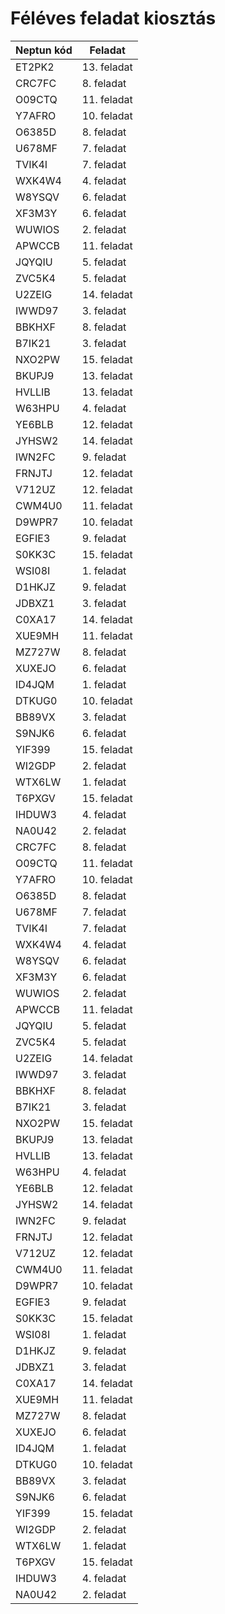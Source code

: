 # Féléves feladat kiosztás

Neptun kód | Feladat |
------- | --- |
ET2PK2  | 13. feladat |
CRC7FC  | 8. feladat |
O09CTQ  | 11. feladat |
Y7AFRO  | 10. feladat |
O6385D  | 8. feladat |
U678MF  | 7. feladat |
TVIK4I  | 7. feladat |
WXK4W4  | 4. feladat |
W8YSQV  | 6. feladat |
XF3M3Y  | 6. feladat |
WUWIOS  | 2. feladat |
APWCCB  | 11. feladat |
JQYQIU  | 5. feladat |
ZVC5K4  | 5. feladat |
U2ZEIG  | 14. feladat |
IWWD97  | 3. feladat |
BBKHXF  | 8. feladat |
B7IK21  | 3. feladat |
NXO2PW  | 15. feladat |
BKUPJ9  | 13. feladat |
HVLLIB  | 13. feladat |
W63HPU  | 4. feladat |
YE6BLB  | 12. feladat |
JYHSW2  | 14. feladat |
IWN2FC  | 9. feladat |
FRNJTJ  | 12. feladat |
V712UZ  | 12. feladat |
CWM4U0  | 11. feladat |
D9WPR7  | 10. feladat |
EGFIE3  | 9. feladat |
S0KK3C  | 15. feladat |
WSI08I  | 1. feladat |
D1HKJZ  | 9. feladat |
JDBXZ1  | 3. feladat |
C0XA17  | 14. feladat |
XUE9MH  | 11. feladat |
MZ727W  | 8. feladat |
XUXEJO  | 6. feladat |
ID4JQM  | 1. feladat |
DTKUG0  | 10. feladat |
BB89VX  | 3. feladat |
S9NJK6  | 6. feladat |
YIF399  | 15. feladat |
WI2GDP  |  2. feladat |
WTX6LW  | 1. feladat |
T6PXGV  | 15. feladat |
IHDUW3  | 4. feladat |
NA0U42  | 2. feladat |
CRC7FC  | 8. feladat |
O09CTQ  | 11. feladat |
Y7AFRO  | 10. feladat |
O6385D  | 8. feladat |
U678MF  | 7. feladat |
TVIK4I  | 7. feladat |
WXK4W4  | 4. feladat |
W8YSQV  | 6. feladat |
XF3M3Y  | 6. feladat |
WUWIOS  | 2. feladat |
APWCCB  | 11. feladat |
JQYQIU  | 5. feladat |
ZVC5K4  | 5. feladat |
U2ZEIG  | 14. feladat |
IWWD97  | 3. feladat |
BBKHXF  | 8. feladat |
B7IK21  | 3. feladat |
NXO2PW  | 15. feladat |
BKUPJ9  | 13. feladat |
HVLLIB  | 13. feladat |
W63HPU  | 4. feladat |
YE6BLB  | 12. feladat |
JYHSW2  | 14. feladat |
IWN2FC  | 9. feladat |
FRNJTJ  | 12. feladat |
V712UZ  | 12. feladat |
CWM4U0  | 11. feladat |
D9WPR7  | 10. feladat |
EGFIE3  | 9. feladat |
S0KK3C  | 15. feladat |
WSI08I  | 1. feladat |
D1HKJZ  | 9. feladat |
JDBXZ1  | 3. feladat |
C0XA17  | 14. feladat |
XUE9MH  | 11. feladat |
MZ727W  | 8. feladat |
XUXEJO  | 6. feladat |
ID4JQM  | 1. feladat |
DTKUG0  | 10. feladat |
BB89VX  | 3. feladat |
S9NJK6  | 6. feladat |
YIF399  | 15. feladat |
WI2GDP  | 2. feladat |
WTX6LW  | 1. feladat |
T6PXGV  | 15. feladat |
IHDUW3  | 4. feladat |
NA0U42  | 2. feladat |